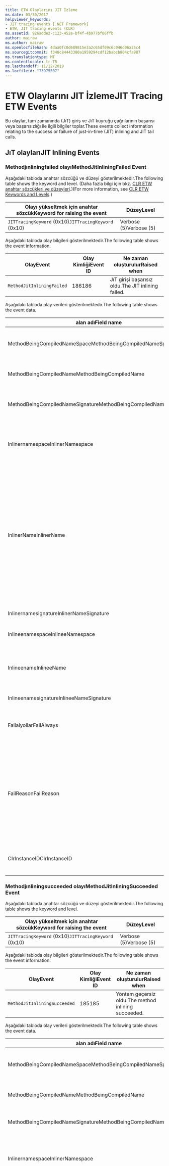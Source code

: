 ```yaml
---
title: ETW Olaylarını JIT İzleme
ms.date: 03/30/2017
helpviewer_keywords:
- JIT tracing events [.NET Framework]
- ETW, JIT tracing events (CLR)
ms.assetid: 926adde2-c123-452e-bf4f-4b977bf06ffb
author: mairaw
ms.author: mairaw
ms.openlocfilehash: 4daa0fc0d689815e3a2c65df09c6c046d06a25c4
ms.sourcegitcommit: f348c84443380a1959294cdf12babcb804cfa987
ms.translationtype: MT
ms.contentlocale: tr-TR
ms.lasthandoff: 11/12/2019
ms.locfileid: "73975507"
---
```

# <a name="jit-tracing-etw-events"></a><span data-ttu-id="1cc2c-102">ETW Olaylarını JIT İzleme</span><span class="sxs-lookup"><span data-stu-id="1cc2c-102">JIT Tracing ETW Events</span></span>
<span data-ttu-id="1cc2c-103">Bu olaylar, tam zamanında (JıT) giriş ve JıT kuyruğu çağrılarının başarısı veya başarısızlığı ile ilgili bilgiler toplar.</span><span class="sxs-lookup"><span data-stu-id="1cc2c-103">These events collect information relating to the success or failure of just-in-time (JIT) inlining and JIT tail calls.</span></span>

## <a name="jit-inlining-events"></a><span data-ttu-id="1cc2c-104">JıT olayları</span><span class="sxs-lookup"><span data-stu-id="1cc2c-104">JIT Inlining Events</span></span>

### <a name="methodjitinliningfailed-event"></a><span data-ttu-id="1cc2c-105">Methodjınliningfailed olayı</span><span class="sxs-lookup"><span data-stu-id="1cc2c-105">MethodJitInliningFailed Event</span></span>
 <span data-ttu-id="1cc2c-106">Aşağıdaki tabloda anahtar sözcüğü ve düzeyi gösterilmektedir.</span><span class="sxs-lookup"><span data-stu-id="1cc2c-106">The following table shows the keyword and level.</span></span> <span data-ttu-id="1cc2c-107">(Daha fazla bilgi için bkz. [CLR ETW anahtar sözcükleri ve düzeyleri](clr-etw-keywords-and-levels.md).)</span><span class="sxs-lookup"><span data-stu-id="1cc2c-107">(For more information, see [CLR ETW Keywords and Levels](clr-etw-keywords-and-levels.md).)</span></span>  
  
|<span data-ttu-id="1cc2c-108">Olayı yükseltmek için anahtar sözcük</span><span class="sxs-lookup"><span data-stu-id="1cc2c-108">Keyword for raising the event</span></span>|<span data-ttu-id="1cc2c-109">Düzey</span><span class="sxs-lookup"><span data-stu-id="1cc2c-109">Level</span></span>|  
|-----------------------------------|-----------|  
|<span data-ttu-id="1cc2c-110">`JITTracingKeyword` (0x10)</span><span class="sxs-lookup"><span data-stu-id="1cc2c-110">`JITTracingKeyword` (0x10)</span></span>|<span data-ttu-id="1cc2c-111">Verbose (5)</span><span class="sxs-lookup"><span data-stu-id="1cc2c-111">Verbose (5)</span></span>|  
  
 <span data-ttu-id="1cc2c-112">Aşağıdaki tabloda olay bilgileri gösterilmektedir.</span><span class="sxs-lookup"><span data-stu-id="1cc2c-112">The following table shows the event information.</span></span>  
  
|<span data-ttu-id="1cc2c-113">Olay</span><span class="sxs-lookup"><span data-stu-id="1cc2c-113">Event</span></span>|<span data-ttu-id="1cc2c-114">Olay Kimliği</span><span class="sxs-lookup"><span data-stu-id="1cc2c-114">Event ID</span></span>|<span data-ttu-id="1cc2c-115">Ne zaman oluşturulur</span><span class="sxs-lookup"><span data-stu-id="1cc2c-115">Raised when</span></span>|  
|-----------|--------------|-----------------|  
|`MethodJitInliningFailed`|<span data-ttu-id="1cc2c-116">186</span><span class="sxs-lookup"><span data-stu-id="1cc2c-116">186</span></span>|<span data-ttu-id="1cc2c-117">JıT girişi başarısız oldu.</span><span class="sxs-lookup"><span data-stu-id="1cc2c-117">The JIT inlining failed.</span></span>|  
  
 <span data-ttu-id="1cc2c-118">Aşağıdaki tabloda olay verileri gösterilmektedir.</span><span class="sxs-lookup"><span data-stu-id="1cc2c-118">The following table shows the event data.</span></span>  
  
|<span data-ttu-id="1cc2c-119">alan adı</span><span class="sxs-lookup"><span data-stu-id="1cc2c-119">Field name</span></span>|<span data-ttu-id="1cc2c-120">Veri türü</span><span class="sxs-lookup"><span data-stu-id="1cc2c-120">Data type</span></span>|<span data-ttu-id="1cc2c-121">Açıklama</span><span class="sxs-lookup"><span data-stu-id="1cc2c-121">Description</span></span>|  
|----------------|---------------|-----------------|  
|<span data-ttu-id="1cc2c-122">MethodBeingCompiledNameSpace</span><span class="sxs-lookup"><span data-stu-id="1cc2c-122">MethodBeingCompiledNameSpace</span></span>|<span data-ttu-id="1cc2c-123">Win: UnicodeString</span><span class="sxs-lookup"><span data-stu-id="1cc2c-123">win:UnicodeString</span></span>|<span data-ttu-id="1cc2c-124">Derlenmekte olan metodun ad alanı.</span><span class="sxs-lookup"><span data-stu-id="1cc2c-124">Namespace of the method that is being compiled.</span></span>|  
|<span data-ttu-id="1cc2c-125">MethodBeingCompiledName</span><span class="sxs-lookup"><span data-stu-id="1cc2c-125">MethodBeingCompiledName</span></span>|<span data-ttu-id="1cc2c-126">Win: UnicodeString</span><span class="sxs-lookup"><span data-stu-id="1cc2c-126">win:UnicodeString</span></span>|<span data-ttu-id="1cc2c-127">Derlenmekte olan yöntemin adı.</span><span class="sxs-lookup"><span data-stu-id="1cc2c-127">Name of the method that is being compiled.</span></span>|  
|<span data-ttu-id="1cc2c-128">MethodBeingCompiledNameSignature</span><span class="sxs-lookup"><span data-stu-id="1cc2c-128">MethodBeingCompiledNameSignature</span></span>|<span data-ttu-id="1cc2c-129">Win: UnicodeString</span><span class="sxs-lookup"><span data-stu-id="1cc2c-129">win:UnicodeString</span></span>|<span data-ttu-id="1cc2c-130">Derlenmekte olan metodun imzası.</span><span class="sxs-lookup"><span data-stu-id="1cc2c-130">Signature of the method that is being compiled.</span></span>|  
|<span data-ttu-id="1cc2c-131">Inlinernamespace</span><span class="sxs-lookup"><span data-stu-id="1cc2c-131">InlinerNamespace</span></span>|<span data-ttu-id="1cc2c-132">Win: UnicodeString</span><span class="sxs-lookup"><span data-stu-id="1cc2c-132">win:UnicodeString</span></span>|<span data-ttu-id="1cc2c-133">JıT derleyicisinin için kod oluşturmaya çalıştığı yöntemin ad alanı.</span><span class="sxs-lookup"><span data-stu-id="1cc2c-133">The namespace of the method the JIT compiler is trying to generate code for.</span></span>|  
|<span data-ttu-id="1cc2c-134">InlinerName</span><span class="sxs-lookup"><span data-stu-id="1cc2c-134">InlinerName</span></span>|<span data-ttu-id="1cc2c-135">Win: UnicodeString</span><span class="sxs-lookup"><span data-stu-id="1cc2c-135">win:UnicodeString</span></span>|<span data-ttu-id="1cc2c-136">Derleyicinin kod oluşturmaya çalışan yöntemin adı.</span><span class="sxs-lookup"><span data-stu-id="1cc2c-136">The name of the method the compiler is attempting to generate code for.</span></span> <span data-ttu-id="1cc2c-137">Bu, derleyicinin `InlinerName`çağrısı oluşturmak yerine satır içi koda `MethodBeingCompiledName` `MethodBeingCompiledName` ile aynı olmayabilir.</span><span class="sxs-lookup"><span data-stu-id="1cc2c-137">This might not be the same as `MethodBeingCompiledName` if the compiler is attempting to inline code into `MethodBeingCompiledName` instead of generating a call to `InlinerName`.</span></span>|  
|<span data-ttu-id="1cc2c-138">Inlinernamesignature</span><span class="sxs-lookup"><span data-stu-id="1cc2c-138">InlinerNameSignature</span></span>|<span data-ttu-id="1cc2c-139">Win: UnicodeString</span><span class="sxs-lookup"><span data-stu-id="1cc2c-139">win:UnicodeString</span></span>|<span data-ttu-id="1cc2c-140">İnoluşturucu için imza.</span><span class="sxs-lookup"><span data-stu-id="1cc2c-140">The signature for the inliner.</span></span>|  
|<span data-ttu-id="1cc2c-141">Inlineenamespace</span><span class="sxs-lookup"><span data-stu-id="1cc2c-141">InlineeNamespace</span></span>|<span data-ttu-id="1cc2c-142">Win: UnicodeString</span><span class="sxs-lookup"><span data-stu-id="1cc2c-142">win:UnicodeString</span></span>|<span data-ttu-id="1cc2c-143">İnlinee ad alanı.</span><span class="sxs-lookup"><span data-stu-id="1cc2c-143">The namespace of the inlinee.</span></span>|  
|<span data-ttu-id="1cc2c-144">Inlineename</span><span class="sxs-lookup"><span data-stu-id="1cc2c-144">InlineeName</span></span>|<span data-ttu-id="1cc2c-145">Win: UnicodeString</span><span class="sxs-lookup"><span data-stu-id="1cc2c-145">win:UnicodeString</span></span>|<span data-ttu-id="1cc2c-146">Derleyicinin satır içine almaya çalıştığı Yöntem (bir çağrı oluşturmaz).</span><span class="sxs-lookup"><span data-stu-id="1cc2c-146">The method the compiler is trying to inline (not generate a call to).</span></span>|  
|<span data-ttu-id="1cc2c-147">Inlineenamesignature</span><span class="sxs-lookup"><span data-stu-id="1cc2c-147">InlineeNameSignature</span></span>|<span data-ttu-id="1cc2c-148">Win: UnicodeString</span><span class="sxs-lookup"><span data-stu-id="1cc2c-148">win:UnicodeString</span></span>|<span data-ttu-id="1cc2c-149">Inlinee için imza.</span><span class="sxs-lookup"><span data-stu-id="1cc2c-149">The signature for the inlinee.</span></span>|  
|<span data-ttu-id="1cc2c-150">Failalyollar</span><span class="sxs-lookup"><span data-stu-id="1cc2c-150">FailAlways</span></span>|<span data-ttu-id="1cc2c-151">Win: Boolean</span><span class="sxs-lookup"><span data-stu-id="1cc2c-151">win:Boolean</span></span>|<span data-ttu-id="1cc2c-152">JıT derleyicisine yönelik bir ipucu, inlinee için her zaman başarısız olur.</span><span class="sxs-lookup"><span data-stu-id="1cc2c-152">A hint to the JIT compiler that inlining will always fail for the inlinee.</span></span>|  
|<span data-ttu-id="1cc2c-153">FailReason</span><span class="sxs-lookup"><span data-stu-id="1cc2c-153">FailReason</span></span>|<span data-ttu-id="1cc2c-154">Win: UnicodeString</span><span class="sxs-lookup"><span data-stu-id="1cc2c-154">win:UnicodeString</span></span>|<span data-ttu-id="1cc2c-155">INLINE_NEVER, önceki bir veya daha fazla nedenden dolayı hiçbir şekilde bitmeyeceğini tespit eden bir deneme anlamına gelir; Aksi takdirde, serbest biçimli metin.</span><span class="sxs-lookup"><span data-stu-id="1cc2c-155">INLINE_NEVER means a previous inlining attempt determined that inlining will never succeed for some other reason; otherwise, free-form text.</span></span>|  
|<span data-ttu-id="1cc2c-156">ClrInstanceID</span><span class="sxs-lookup"><span data-stu-id="1cc2c-156">ClrInstanceID</span></span>|<span data-ttu-id="1cc2c-157">Win: UnicodeString</span><span class="sxs-lookup"><span data-stu-id="1cc2c-157">win:UnicodeString</span></span>|<span data-ttu-id="1cc2c-158">CLR veya CoreCLR örneği için benzersiz KIMLIK.</span><span class="sxs-lookup"><span data-stu-id="1cc2c-158">Unique ID for the instance of CLR or CoreCLR.</span></span>|  
  
### <a name="methodjitinliningsucceeded-event"></a><span data-ttu-id="1cc2c-159">Methodjınliningsucceeded olayı</span><span class="sxs-lookup"><span data-stu-id="1cc2c-159">MethodJitInliningSucceeded Event</span></span>  
 <span data-ttu-id="1cc2c-160">Aşağıdaki tabloda anahtar sözcüğü ve düzeyi gösterilmektedir.</span><span class="sxs-lookup"><span data-stu-id="1cc2c-160">The following table shows the keyword and level.</span></span>  
  
|<span data-ttu-id="1cc2c-161">Olayı yükseltmek için anahtar sözcük</span><span class="sxs-lookup"><span data-stu-id="1cc2c-161">Keyword for raising the event</span></span>|<span data-ttu-id="1cc2c-162">Düzey</span><span class="sxs-lookup"><span data-stu-id="1cc2c-162">Level</span></span>|  
|-----------------------------------|-----------|  
|<span data-ttu-id="1cc2c-163">`JITTracingKeyword` (0x10)</span><span class="sxs-lookup"><span data-stu-id="1cc2c-163">`JITTracingKeyword` (0x10)</span></span>|<span data-ttu-id="1cc2c-164">Verbose (5)</span><span class="sxs-lookup"><span data-stu-id="1cc2c-164">Verbose (5)</span></span>|  
  
 <span data-ttu-id="1cc2c-165">Aşağıdaki tabloda olay bilgileri gösterilmektedir.</span><span class="sxs-lookup"><span data-stu-id="1cc2c-165">The following table shows the event information.</span></span>  
  
|<span data-ttu-id="1cc2c-166">Olay</span><span class="sxs-lookup"><span data-stu-id="1cc2c-166">Event</span></span>|<span data-ttu-id="1cc2c-167">Olay Kimliği</span><span class="sxs-lookup"><span data-stu-id="1cc2c-167">Event ID</span></span>|<span data-ttu-id="1cc2c-168">Ne zaman oluşturulur</span><span class="sxs-lookup"><span data-stu-id="1cc2c-168">Raised when</span></span>|  
|-----------|--------------|-----------------|  
|`MethodJitInliningSucceeded`|<span data-ttu-id="1cc2c-169">185</span><span class="sxs-lookup"><span data-stu-id="1cc2c-169">185</span></span>|<span data-ttu-id="1cc2c-170">Yöntem geçersiz oldu.</span><span class="sxs-lookup"><span data-stu-id="1cc2c-170">The method inlining succeeded.</span></span>|  
  
 <span data-ttu-id="1cc2c-171">Aşağıdaki tabloda olay verileri gösterilmektedir.</span><span class="sxs-lookup"><span data-stu-id="1cc2c-171">The following table shows the event data.</span></span>  
  
|<span data-ttu-id="1cc2c-172">alan adı</span><span class="sxs-lookup"><span data-stu-id="1cc2c-172">Field name</span></span>|<span data-ttu-id="1cc2c-173">Veri türü</span><span class="sxs-lookup"><span data-stu-id="1cc2c-173">Data type</span></span>|<span data-ttu-id="1cc2c-174">Açıklama</span><span class="sxs-lookup"><span data-stu-id="1cc2c-174">Description</span></span>|  
|----------------|---------------|-----------------|  
|<span data-ttu-id="1cc2c-175">MethodBeingCompiledNameSpace</span><span class="sxs-lookup"><span data-stu-id="1cc2c-175">MethodBeingCompiledNameSpace</span></span>|<span data-ttu-id="1cc2c-176">Win: UnicodeString</span><span class="sxs-lookup"><span data-stu-id="1cc2c-176">win:UnicodeString</span></span>|<span data-ttu-id="1cc2c-177">Derlenmekte olan metodun ad alanı.</span><span class="sxs-lookup"><span data-stu-id="1cc2c-177">The namespace of the method that is being compiled.</span></span>|  
|<span data-ttu-id="1cc2c-178">MethodBeingCompiledName</span><span class="sxs-lookup"><span data-stu-id="1cc2c-178">MethodBeingCompiledName</span></span>|<span data-ttu-id="1cc2c-179">Win: UnicodeString</span><span class="sxs-lookup"><span data-stu-id="1cc2c-179">win:UnicodeString</span></span>|<span data-ttu-id="1cc2c-180">Derlenen yöntemin adı.</span><span class="sxs-lookup"><span data-stu-id="1cc2c-180">The name of the method being that is compiled.</span></span>|  
|<span data-ttu-id="1cc2c-181">MethodBeingCompiledNameSignature</span><span class="sxs-lookup"><span data-stu-id="1cc2c-181">MethodBeingCompiledNameSignature</span></span>|<span data-ttu-id="1cc2c-182">Win: UnicodeString</span><span class="sxs-lookup"><span data-stu-id="1cc2c-182">win:UnicodeString</span></span>|<span data-ttu-id="1cc2c-183">Derlenmekte olan metodun imzası.</span><span class="sxs-lookup"><span data-stu-id="1cc2c-183">The signature of the method that is being compiled.</span></span>|  
|<span data-ttu-id="1cc2c-184">Inlinernamespace</span><span class="sxs-lookup"><span data-stu-id="1cc2c-184">InlinerNamespace</span></span>|<span data-ttu-id="1cc2c-185">Win: UnicodeString</span><span class="sxs-lookup"><span data-stu-id="1cc2c-185">win:UnicodeString</span></span>|<span data-ttu-id="1cc2c-186">JıT derleyicisinin için kod oluşturmaya çalışan yöntemin ad alanı.</span><span class="sxs-lookup"><span data-stu-id="1cc2c-186">The namespace of the method the JIT compiler is attempting to generate code for.</span></span>|  
|<span data-ttu-id="1cc2c-187">InlinerName</span><span class="sxs-lookup"><span data-stu-id="1cc2c-187">InlinerName</span></span>|<span data-ttu-id="1cc2c-188">Win: UnicodeString</span><span class="sxs-lookup"><span data-stu-id="1cc2c-188">win:UnicodeString</span></span>|<span data-ttu-id="1cc2c-189">Derleyicinin kod oluşturmaya çalışan yöntemin adı.</span><span class="sxs-lookup"><span data-stu-id="1cc2c-189">The name of the method the compiler is attempting to generate code for.</span></span> <span data-ttu-id="1cc2c-190">Bu, derleyicinin `InlinerName`çağrısı oluşturmak yerine satır içi koda `MethodBeingCompiledName` `MethodBeingCompiledName` ile aynı olmayabilir.</span><span class="sxs-lookup"><span data-stu-id="1cc2c-190">This might not be the same as `MethodBeingCompiledName` if the compiler is attempting to inline code into `MethodBeingCompiledName` instead of generating a call to `InlinerName`.</span></span>|  
|<span data-ttu-id="1cc2c-191">Inlinernamesignature</span><span class="sxs-lookup"><span data-stu-id="1cc2c-191">InlinerNameSignature</span></span>|<span data-ttu-id="1cc2c-192">Win: UnicodeString</span><span class="sxs-lookup"><span data-stu-id="1cc2c-192">win:UnicodeString</span></span>|<span data-ttu-id="1cc2c-193">İnoluşturucu için imza.</span><span class="sxs-lookup"><span data-stu-id="1cc2c-193">The signature for the inliner.</span></span>|  
|<span data-ttu-id="1cc2c-194">Inlineenamespace</span><span class="sxs-lookup"><span data-stu-id="1cc2c-194">InlineeNamespace</span></span>|<span data-ttu-id="1cc2c-195">Win: UnicodeString</span><span class="sxs-lookup"><span data-stu-id="1cc2c-195">win:UnicodeString</span></span>|<span data-ttu-id="1cc2c-196">İnlinee ad alanı.</span><span class="sxs-lookup"><span data-stu-id="1cc2c-196">The namespace of the inlinee.</span></span>|  
|<span data-ttu-id="1cc2c-197">Inlineename</span><span class="sxs-lookup"><span data-stu-id="1cc2c-197">InlineeName</span></span>|<span data-ttu-id="1cc2c-198">Win: UnicodeString</span><span class="sxs-lookup"><span data-stu-id="1cc2c-198">win:UnicodeString</span></span>|<span data-ttu-id="1cc2c-199">Derleyicinin satır içine almaya çalıştığı Yöntem (bir çağrı oluşturmaz).</span><span class="sxs-lookup"><span data-stu-id="1cc2c-199">The method the compiler is trying to inline (not generate a call to).</span></span>|  
|<span data-ttu-id="1cc2c-200">Inlineenamesignature</span><span class="sxs-lookup"><span data-stu-id="1cc2c-200">InlineeNameSignature</span></span>|<span data-ttu-id="1cc2c-201">Win: UnicodeString</span><span class="sxs-lookup"><span data-stu-id="1cc2c-201">win:UnicodeString</span></span>|<span data-ttu-id="1cc2c-202">Inlinee için imza.</span><span class="sxs-lookup"><span data-stu-id="1cc2c-202">The signature for the inlinee.</span></span>|  
|<span data-ttu-id="1cc2c-203">ClrInstanceID</span><span class="sxs-lookup"><span data-stu-id="1cc2c-203">ClrInstanceID</span></span>|<span data-ttu-id="1cc2c-204">Win: UInt16</span><span class="sxs-lookup"><span data-stu-id="1cc2c-204">win:UInt16</span></span>|<span data-ttu-id="1cc2c-205">CLR veya CoreCLR örneği için benzersiz KIMLIK.</span><span class="sxs-lookup"><span data-stu-id="1cc2c-205">Unique ID for the instance of CLR or CoreCLR.</span></span>|  

## <a name="jit-tail-call-events"></a><span data-ttu-id="1cc2c-206">JıT kuyruğu çağrı olayları</span><span class="sxs-lookup"><span data-stu-id="1cc2c-206">JIT Tail Call Events</span></span>  
  
### <a name="methodjittailcallfailed-event"></a><span data-ttu-id="1cc2c-207">Methodjbir Callcallfailed olayı</span><span class="sxs-lookup"><span data-stu-id="1cc2c-207">MethodJITTailCallFailed Event</span></span>  
 <span data-ttu-id="1cc2c-208">Aşağıdaki tabloda anahtar sözcüğü ve düzeyi gösterilmektedir.</span><span class="sxs-lookup"><span data-stu-id="1cc2c-208">The following table shows the keyword and level.</span></span>  
  
|<span data-ttu-id="1cc2c-209">Olayı yükseltmek için anahtar sözcük</span><span class="sxs-lookup"><span data-stu-id="1cc2c-209">Keyword for raising the event</span></span>|<span data-ttu-id="1cc2c-210">Düzey</span><span class="sxs-lookup"><span data-stu-id="1cc2c-210">Level</span></span>|  
|-----------------------------------|-----------|  
|<span data-ttu-id="1cc2c-211">`JITTracingKeyword` (0x10)</span><span class="sxs-lookup"><span data-stu-id="1cc2c-211">`JITTracingKeyword` (0x10)</span></span>|<span data-ttu-id="1cc2c-212">Verbose (5)</span><span class="sxs-lookup"><span data-stu-id="1cc2c-212">Verbose (5)</span></span>|  
  
 <span data-ttu-id="1cc2c-213">Aşağıdaki tabloda olay bilgileri gösterilmektedir.</span><span class="sxs-lookup"><span data-stu-id="1cc2c-213">The following table shows the event information.</span></span>  
  
|<span data-ttu-id="1cc2c-214">Olay</span><span class="sxs-lookup"><span data-stu-id="1cc2c-214">Event</span></span>|<span data-ttu-id="1cc2c-215">Olay Kimliği</span><span class="sxs-lookup"><span data-stu-id="1cc2c-215">Event ID</span></span>|<span data-ttu-id="1cc2c-216">Ne zaman oluşturulur</span><span class="sxs-lookup"><span data-stu-id="1cc2c-216">Raised when</span></span>|  
|-----------|--------------|-----------------|  
|`MethodJitTailCallFailed`|<span data-ttu-id="1cc2c-217">189</span><span class="sxs-lookup"><span data-stu-id="1cc2c-217">189</span></span>|<span data-ttu-id="1cc2c-218">Yöntem tail çağrısı başarısız oldu.</span><span class="sxs-lookup"><span data-stu-id="1cc2c-218">The method tail call failed.</span></span>|  
  
 <span data-ttu-id="1cc2c-219">Aşağıdaki tabloda olay verileri gösterilmektedir.</span><span class="sxs-lookup"><span data-stu-id="1cc2c-219">The following table shows the event data.</span></span>  
  
|<span data-ttu-id="1cc2c-220">alan adı</span><span class="sxs-lookup"><span data-stu-id="1cc2c-220">Field name</span></span>|<span data-ttu-id="1cc2c-221">Veri türü</span><span class="sxs-lookup"><span data-stu-id="1cc2c-221">Data type</span></span>|<span data-ttu-id="1cc2c-222">Açıklama</span><span class="sxs-lookup"><span data-stu-id="1cc2c-222">Description</span></span>|  
|----------------|---------------|-----------------|  
|<span data-ttu-id="1cc2c-223">MethodBeingCompiledNameSpace</span><span class="sxs-lookup"><span data-stu-id="1cc2c-223">MethodBeingCompiledNameSpace</span></span>|<span data-ttu-id="1cc2c-224">Win: UnicodeString</span><span class="sxs-lookup"><span data-stu-id="1cc2c-224">win:UnicodeString</span></span>|<span data-ttu-id="1cc2c-225">Derlenmekte olan metodun ad alanı.</span><span class="sxs-lookup"><span data-stu-id="1cc2c-225">Namespace of the method that is being compiled.</span></span>|  
|<span data-ttu-id="1cc2c-226">MethodBeingCompiledName</span><span class="sxs-lookup"><span data-stu-id="1cc2c-226">MethodBeingCompiledName</span></span>|<span data-ttu-id="1cc2c-227">Win: UnicodeString</span><span class="sxs-lookup"><span data-stu-id="1cc2c-227">win:UnicodeString</span></span>|<span data-ttu-id="1cc2c-228">Derlenmekte olan yöntemin adı.</span><span class="sxs-lookup"><span data-stu-id="1cc2c-228">Name of the method that is being compiled.</span></span>|  
|<span data-ttu-id="1cc2c-229">MethodBeingCompiledNameSignature</span><span class="sxs-lookup"><span data-stu-id="1cc2c-229">MethodBeingCompiledNameSignature</span></span>|<span data-ttu-id="1cc2c-230">Win: UnicodeString</span><span class="sxs-lookup"><span data-stu-id="1cc2c-230">win:UnicodeString</span></span>|<span data-ttu-id="1cc2c-231">Derlenmekte olan metodun imzası.</span><span class="sxs-lookup"><span data-stu-id="1cc2c-231">Signature of the method that is being compiled.</span></span>|  
|<span data-ttu-id="1cc2c-232">CallerNamespace</span><span class="sxs-lookup"><span data-stu-id="1cc2c-232">CallerNamespace</span></span>|<span data-ttu-id="1cc2c-233">Win: UnicodeString</span><span class="sxs-lookup"><span data-stu-id="1cc2c-233">win:UnicodeString</span></span>|<span data-ttu-id="1cc2c-234">JıT derleyicisinin için kod oluşturmaya çalışan yöntemin ad alanı.</span><span class="sxs-lookup"><span data-stu-id="1cc2c-234">The namespace of the method the JIT compiler is attempting to generate code for.</span></span>|  
|<span data-ttu-id="1cc2c-235">CallerName</span><span class="sxs-lookup"><span data-stu-id="1cc2c-235">CallerName</span></span>|<span data-ttu-id="1cc2c-236">Win: UnicodeString</span><span class="sxs-lookup"><span data-stu-id="1cc2c-236">win:UnicodeString</span></span>|<span data-ttu-id="1cc2c-237">Derleyicinin kod oluşturmaya çalışan yöntemin adı.</span><span class="sxs-lookup"><span data-stu-id="1cc2c-237">The name of the method the compiler is attempting to generate code for.</span></span>|  
|<span data-ttu-id="1cc2c-238">CallerNameSignature</span><span class="sxs-lookup"><span data-stu-id="1cc2c-238">CallerNameSignature</span></span>|<span data-ttu-id="1cc2c-239">Win: UnicodeString</span><span class="sxs-lookup"><span data-stu-id="1cc2c-239">win:UnicodeString</span></span>|<span data-ttu-id="1cc2c-240">Çağıran için imza.</span><span class="sxs-lookup"><span data-stu-id="1cc2c-240">The signature for the caller.</span></span>|  
|<span data-ttu-id="1cc2c-241">Caltaenamespace</span><span class="sxs-lookup"><span data-stu-id="1cc2c-241">CalleeNamespace</span></span>|<span data-ttu-id="1cc2c-242">Win: UnicodeString</span><span class="sxs-lookup"><span data-stu-id="1cc2c-242">win:UnicodeString</span></span>|<span data-ttu-id="1cc2c-243">Çağrılan ad alanı.</span><span class="sxs-lookup"><span data-stu-id="1cc2c-243">The namespace of the callee.</span></span>|  
|<span data-ttu-id="1cc2c-244">Caltaename</span><span class="sxs-lookup"><span data-stu-id="1cc2c-244">CalleeName</span></span>|<span data-ttu-id="1cc2c-245">Win: UnicodeString</span><span class="sxs-lookup"><span data-stu-id="1cc2c-245">win:UnicodeString</span></span>|<span data-ttu-id="1cc2c-246">Derleyicinin çağrı kuyruğunu deneme yöntemi (bir çağrı oluşturmaz).</span><span class="sxs-lookup"><span data-stu-id="1cc2c-246">The method the compiler is trying to tail call (not generate a call to).</span></span>|  
|<span data-ttu-id="1cc2c-247">Caltaenamesignature</span><span class="sxs-lookup"><span data-stu-id="1cc2c-247">CalleeNameSignature</span></span>|<span data-ttu-id="1cc2c-248">Win: UnicodeString</span><span class="sxs-lookup"><span data-stu-id="1cc2c-248">win:UnicodeString</span></span>|<span data-ttu-id="1cc2c-249">Aranan için imza.</span><span class="sxs-lookup"><span data-stu-id="1cc2c-249">The signature for the callee.</span></span>|  
|<span data-ttu-id="1cc2c-250">Uyarprefıx</span><span class="sxs-lookup"><span data-stu-id="1cc2c-250">TailPrefix</span></span>|<span data-ttu-id="1cc2c-251">Win: Boolean</span><span class="sxs-lookup"><span data-stu-id="1cc2c-251">win:Boolean</span></span>|<span data-ttu-id="1cc2c-252">Kuyruk çağrısının öneki</span><span class="sxs-lookup"><span data-stu-id="1cc2c-252">The prefix for the tail call</span></span>|  
|<span data-ttu-id="1cc2c-253">FailReason</span><span class="sxs-lookup"><span data-stu-id="1cc2c-253">FailReason</span></span>|<span data-ttu-id="1cc2c-254">Win: UnicodeString</span><span class="sxs-lookup"><span data-stu-id="1cc2c-254">win:UnicodeString</span></span>|<span data-ttu-id="1cc2c-255">Kuyruk çağrısının başarısız olmasının nedeni.</span><span class="sxs-lookup"><span data-stu-id="1cc2c-255">The reason the tail call failed.</span></span>|  
|<span data-ttu-id="1cc2c-256">ClrInstanceID</span><span class="sxs-lookup"><span data-stu-id="1cc2c-256">ClrInstanceID</span></span>|<span data-ttu-id="1cc2c-257">Win: UInt16</span><span class="sxs-lookup"><span data-stu-id="1cc2c-257">win:UInt16</span></span>|<span data-ttu-id="1cc2c-258">CLR veya CoreCLR örneği için benzersiz KIMLIK.</span><span class="sxs-lookup"><span data-stu-id="1cc2c-258">Unique ID for the instance of CLR or CoreCLR.</span></span>|  
  
### <a name="methodjittailcallsucceeded-event"></a><span data-ttu-id="1cc2c-259">Methodj, Callsucceeded olayı</span><span class="sxs-lookup"><span data-stu-id="1cc2c-259">MethodJITTailCallSucceeded Event</span></span>  
 <span data-ttu-id="1cc2c-260">Aşağıdaki tabloda anahtar sözcüğü ve düzeyi gösterilmektedir.</span><span class="sxs-lookup"><span data-stu-id="1cc2c-260">The following table shows the keyword and level.</span></span>  
  
|<span data-ttu-id="1cc2c-261">Olayı yükseltmek için anahtar sözcük</span><span class="sxs-lookup"><span data-stu-id="1cc2c-261">Keyword for raising the event</span></span>|<span data-ttu-id="1cc2c-262">Düzey</span><span class="sxs-lookup"><span data-stu-id="1cc2c-262">Level</span></span>|  
|-----------------------------------|-----------|  
|<span data-ttu-id="1cc2c-263">`JITTracingKeyword` (0x10)</span><span class="sxs-lookup"><span data-stu-id="1cc2c-263">`JITTracingKeyword` (0x10)</span></span>|<span data-ttu-id="1cc2c-264">Verbose (5)</span><span class="sxs-lookup"><span data-stu-id="1cc2c-264">Verbose (5)</span></span>|  
  
 <span data-ttu-id="1cc2c-265">Aşağıdaki tabloda olay bilgileri gösterilmektedir.</span><span class="sxs-lookup"><span data-stu-id="1cc2c-265">The following table shows the event information.</span></span>  
  
|<span data-ttu-id="1cc2c-266">Olay</span><span class="sxs-lookup"><span data-stu-id="1cc2c-266">Event</span></span>|<span data-ttu-id="1cc2c-267">Olay Kimliği</span><span class="sxs-lookup"><span data-stu-id="1cc2c-267">Event ID</span></span>|<span data-ttu-id="1cc2c-268">Ne zaman oluşturulur</span><span class="sxs-lookup"><span data-stu-id="1cc2c-268">Raised when</span></span>|  
|-----------|--------------|-----------------|  
|`MethodJitTailCallSucceeded`|<span data-ttu-id="1cc2c-269">188</span><span class="sxs-lookup"><span data-stu-id="1cc2c-269">188</span></span>|<span data-ttu-id="1cc2c-270">Yöntem tail çağrısı başarılı oldu.</span><span class="sxs-lookup"><span data-stu-id="1cc2c-270">The method tail call succeeded.</span></span>|  
  
 <span data-ttu-id="1cc2c-271">Aşağıdaki tabloda olay verileri gösterilmektedir.</span><span class="sxs-lookup"><span data-stu-id="1cc2c-271">The following table shows the event data.</span></span>  
  
|<span data-ttu-id="1cc2c-272">alan adı</span><span class="sxs-lookup"><span data-stu-id="1cc2c-272">Field name</span></span>|<span data-ttu-id="1cc2c-273">Veri türü</span><span class="sxs-lookup"><span data-stu-id="1cc2c-273">Data type</span></span>|<span data-ttu-id="1cc2c-274">Açıklama</span><span class="sxs-lookup"><span data-stu-id="1cc2c-274">Description</span></span>|  
|----------------|---------------|-----------------|  
|<span data-ttu-id="1cc2c-275">MethodBeingCompiledNameSpace</span><span class="sxs-lookup"><span data-stu-id="1cc2c-275">MethodBeingCompiledNameSpace</span></span>|<span data-ttu-id="1cc2c-276">Win: UnicodeString</span><span class="sxs-lookup"><span data-stu-id="1cc2c-276">win:UnicodeString</span></span>|<span data-ttu-id="1cc2c-277">Derlenmekte olan metodun ad alanı.</span><span class="sxs-lookup"><span data-stu-id="1cc2c-277">Namespace of the method that is being compiled.</span></span>|  
|<span data-ttu-id="1cc2c-278">MethodBeingCompiledName</span><span class="sxs-lookup"><span data-stu-id="1cc2c-278">MethodBeingCompiledName</span></span>|<span data-ttu-id="1cc2c-279">Win: UnicodeString</span><span class="sxs-lookup"><span data-stu-id="1cc2c-279">win:UnicodeString</span></span>|<span data-ttu-id="1cc2c-280">Derlenmekte olan yöntemin adı.</span><span class="sxs-lookup"><span data-stu-id="1cc2c-280">Name of the method that is being compiled.</span></span>|  
|<span data-ttu-id="1cc2c-281">MethodBeingCompiledNameSignature</span><span class="sxs-lookup"><span data-stu-id="1cc2c-281">MethodBeingCompiledNameSignature</span></span>|<span data-ttu-id="1cc2c-282">Win: UnicodeString</span><span class="sxs-lookup"><span data-stu-id="1cc2c-282">win:UnicodeString</span></span>|<span data-ttu-id="1cc2c-283">Derlenmekte olan metodun imzası.</span><span class="sxs-lookup"><span data-stu-id="1cc2c-283">Signature of the method that is being compiled.</span></span>|  
|<span data-ttu-id="1cc2c-284">CallerNamespace</span><span class="sxs-lookup"><span data-stu-id="1cc2c-284">CallerNamespace</span></span>|<span data-ttu-id="1cc2c-285">Win: UnicodeString</span><span class="sxs-lookup"><span data-stu-id="1cc2c-285">win:UnicodeString</span></span>|<span data-ttu-id="1cc2c-286">JıT derleyicisinin için kod oluşturmaya çalışan yöntemin ad alanı.</span><span class="sxs-lookup"><span data-stu-id="1cc2c-286">The namespace of the method the JIT compiler is attempting to generate code for.</span></span>|  
|<span data-ttu-id="1cc2c-287">CallerName</span><span class="sxs-lookup"><span data-stu-id="1cc2c-287">CallerName</span></span>|<span data-ttu-id="1cc2c-288">Win: UnicodeString</span><span class="sxs-lookup"><span data-stu-id="1cc2c-288">win:UnicodeString</span></span>|<span data-ttu-id="1cc2c-289">Derleyicinin kod oluşturmaya çalışan yöntemin adı.</span><span class="sxs-lookup"><span data-stu-id="1cc2c-289">The name of the method the compiler is attempting to generate code for.</span></span>|  
|<span data-ttu-id="1cc2c-290">CallerNameSignature</span><span class="sxs-lookup"><span data-stu-id="1cc2c-290">CallerNameSignature</span></span>|<span data-ttu-id="1cc2c-291">Win: UnicodeString</span><span class="sxs-lookup"><span data-stu-id="1cc2c-291">win:UnicodeString</span></span>|<span data-ttu-id="1cc2c-292">Çağıran için imza.</span><span class="sxs-lookup"><span data-stu-id="1cc2c-292">The signature for the caller.</span></span>|  
|<span data-ttu-id="1cc2c-293">Caltaenamespace</span><span class="sxs-lookup"><span data-stu-id="1cc2c-293">CalleeNamespace</span></span>|<span data-ttu-id="1cc2c-294">Win: UnicodeString</span><span class="sxs-lookup"><span data-stu-id="1cc2c-294">win:UnicodeString</span></span>|<span data-ttu-id="1cc2c-295">Çağrılan ad alanı.</span><span class="sxs-lookup"><span data-stu-id="1cc2c-295">The namespace of the callee.</span></span>|  
|<span data-ttu-id="1cc2c-296">Caltaename</span><span class="sxs-lookup"><span data-stu-id="1cc2c-296">CalleeName</span></span>|<span data-ttu-id="1cc2c-297">Win: UnicodeString</span><span class="sxs-lookup"><span data-stu-id="1cc2c-297">win:UnicodeString</span></span>|<span data-ttu-id="1cc2c-298">Derleyicinin çağrı kuyruğunu deneme yöntemi (bir çağrı oluşturmaz).</span><span class="sxs-lookup"><span data-stu-id="1cc2c-298">The method the compiler is trying to tail call (not generate a call to).</span></span>|  
|<span data-ttu-id="1cc2c-299">Caltaenamesignature</span><span class="sxs-lookup"><span data-stu-id="1cc2c-299">CalleeNameSignature</span></span>|<span data-ttu-id="1cc2c-300">Win: UnicodeString</span><span class="sxs-lookup"><span data-stu-id="1cc2c-300">win:UnicodeString</span></span>|<span data-ttu-id="1cc2c-301">Aranan için imza.</span><span class="sxs-lookup"><span data-stu-id="1cc2c-301">The signature for the callee.</span></span>|  
|<span data-ttu-id="1cc2c-302">Uyarprefıx</span><span class="sxs-lookup"><span data-stu-id="1cc2c-302">TailPrefix</span></span>|<span data-ttu-id="1cc2c-303">Win: Boolean</span><span class="sxs-lookup"><span data-stu-id="1cc2c-303">win:Boolean</span></span>|<span data-ttu-id="1cc2c-304">Kuyruk çağrısının öneki.</span><span class="sxs-lookup"><span data-stu-id="1cc2c-304">The prefix for the tail call.</span></span>|  
|<span data-ttu-id="1cc2c-305">, Uyarcalltype</span><span class="sxs-lookup"><span data-stu-id="1cc2c-305">TailCallType</span></span>|<span data-ttu-id="1cc2c-306">Win: UnicodeString</span><span class="sxs-lookup"><span data-stu-id="1cc2c-306">win:UnicodeString</span></span>|<span data-ttu-id="1cc2c-307">Kuyruk çağrısının türü.</span><span class="sxs-lookup"><span data-stu-id="1cc2c-307">The type of the tail call.</span></span>|  
|<span data-ttu-id="1cc2c-308">ClrInstanceID</span><span class="sxs-lookup"><span data-stu-id="1cc2c-308">ClrInstanceID</span></span>|<span data-ttu-id="1cc2c-309">Win: UInt16</span><span class="sxs-lookup"><span data-stu-id="1cc2c-309">win:UInt16</span></span>|<span data-ttu-id="1cc2c-310">CLR veya CoreCLR örneği için benzersiz KIMLIK.</span><span class="sxs-lookup"><span data-stu-id="1cc2c-310">Unique ID for the instance of CLR or CoreCLR.</span></span>|  
  
## <a name="see-also"></a><span data-ttu-id="1cc2c-311">Ayrıca bkz.</span><span class="sxs-lookup"><span data-stu-id="1cc2c-311">See also</span></span>

- [<span data-ttu-id="1cc2c-312">CLR ETW Olayları</span><span class="sxs-lookup"><span data-stu-id="1cc2c-312">CLR ETW Events</span></span>](clr-etw-events.md)
